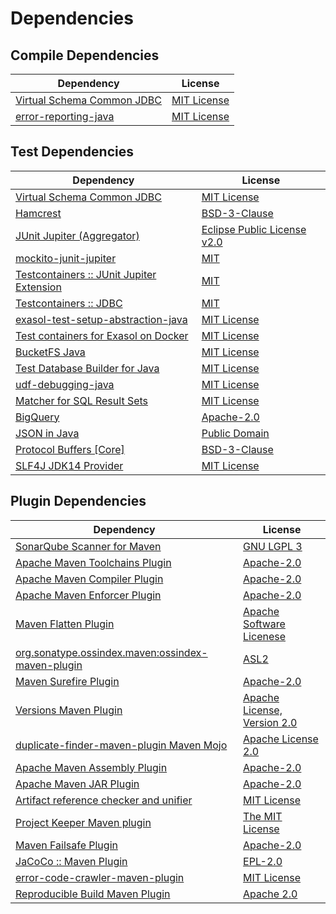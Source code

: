 <!-- @formatter:off -->
# Dependencies

## Compile Dependencies

| Dependency                      | License          |
| ------------------------------- | ---------------- |
| [Virtual Schema Common JDBC][0] | [MIT License][1] |
| [error-reporting-java][2]       | [MIT License][3] |

## Test Dependencies

| Dependency                                      | License                          |
| ----------------------------------------------- | -------------------------------- |
| [Virtual Schema Common JDBC][0]                 | [MIT License][1]                 |
| [Hamcrest][4]                                   | [BSD-3-Clause][5]                |
| [JUnit Jupiter (Aggregator)][6]                 | [Eclipse Public License v2.0][7] |
| [mockito-junit-jupiter][8]                      | [MIT][9]                         |
| [Testcontainers :: JUnit Jupiter Extension][10] | [MIT][11]                        |
| [Testcontainers :: JDBC][10]                    | [MIT][11]                        |
| [exasol-test-setup-abstraction-java][12]        | [MIT License][13]                |
| [Test containers for Exasol on Docker][14]      | [MIT License][15]                |
| [BucketFS Java][16]                             | [MIT License][17]                |
| [Test Database Builder for Java][18]            | [MIT License][19]                |
| [udf-debugging-java][20]                        | [MIT License][21]                |
| [Matcher for SQL Result Sets][22]               | [MIT License][23]                |
| [BigQuery][24]                                  | [Apache-2.0][25]                 |
| [JSON in Java][26]                              | [Public Domain][27]              |
| [Protocol Buffers [Core]][28]                   | [BSD-3-Clause][29]               |
| [SLF4J JDK14 Provider][30]                      | [MIT License][31]                |

## Plugin Dependencies

| Dependency                                              | License                           |
| ------------------------------------------------------- | --------------------------------- |
| [SonarQube Scanner for Maven][32]                       | [GNU LGPL 3][33]                  |
| [Apache Maven Toolchains Plugin][34]                    | [Apache-2.0][25]                  |
| [Apache Maven Compiler Plugin][35]                      | [Apache-2.0][25]                  |
| [Apache Maven Enforcer Plugin][36]                      | [Apache-2.0][25]                  |
| [Maven Flatten Plugin][37]                              | [Apache Software Licenese][25]    |
| [org.sonatype.ossindex.maven:ossindex-maven-plugin][38] | [ASL2][39]                        |
| [Maven Surefire Plugin][40]                             | [Apache-2.0][25]                  |
| [Versions Maven Plugin][41]                             | [Apache License, Version 2.0][25] |
| [duplicate-finder-maven-plugin Maven Mojo][42]          | [Apache License 2.0][43]          |
| [Apache Maven Assembly Plugin][44]                      | [Apache-2.0][25]                  |
| [Apache Maven JAR Plugin][45]                           | [Apache-2.0][25]                  |
| [Artifact reference checker and unifier][46]            | [MIT License][47]                 |
| [Project Keeper Maven plugin][48]                       | [The MIT License][49]             |
| [Maven Failsafe Plugin][50]                             | [Apache-2.0][25]                  |
| [JaCoCo :: Maven Plugin][51]                            | [EPL-2.0][52]                     |
| [error-code-crawler-maven-plugin][53]                   | [MIT License][54]                 |
| [Reproducible Build Maven Plugin][55]                   | [Apache 2.0][39]                  |

[0]: https://github.com/exasol/virtual-schema-common-jdbc/
[1]: https://github.com/exasol/virtual-schema-common-jdbc/blob/main/LICENSE
[2]: https://github.com/exasol/error-reporting-java/
[3]: https://github.com/exasol/error-reporting-java/blob/main/LICENSE
[4]: http://hamcrest.org/JavaHamcrest/
[5]: https://raw.githubusercontent.com/hamcrest/JavaHamcrest/master/LICENSE
[6]: https://junit.org/junit5/
[7]: https://www.eclipse.org/legal/epl-v20.html
[8]: https://github.com/mockito/mockito
[9]: https://opensource.org/licenses/MIT
[10]: https://java.testcontainers.org
[11]: http://opensource.org/licenses/MIT
[12]: https://github.com/exasol/exasol-test-setup-abstraction-java/
[13]: https://github.com/exasol/exasol-test-setup-abstraction-java/blob/main/LICENSE
[14]: https://github.com/exasol/exasol-testcontainers/
[15]: https://github.com/exasol/exasol-testcontainers/blob/main/LICENSE
[16]: https://github.com/exasol/bucketfs-java/
[17]: https://github.com/exasol/bucketfs-java/blob/main/LICENSE
[18]: https://github.com/exasol/test-db-builder-java/
[19]: https://github.com/exasol/test-db-builder-java/blob/main/LICENSE
[20]: https://github.com/exasol/udf-debugging-java/
[21]: https://github.com/exasol/udf-debugging-java/blob/main/LICENSE
[22]: https://github.com/exasol/hamcrest-resultset-matcher/
[23]: https://github.com/exasol/hamcrest-resultset-matcher/blob/main/LICENSE
[24]: https://github.com/googleapis/java-bigquery
[25]: https://www.apache.org/licenses/LICENSE-2.0.txt
[26]: https://github.com/douglascrockford/JSON-java
[27]: https://github.com/stleary/JSON-java/blob/master/LICENSE
[28]: https://developers.google.com/protocol-buffers/protobuf-java/
[29]: https://opensource.org/licenses/BSD-3-Clause
[30]: http://www.slf4j.org
[31]: http://www.opensource.org/licenses/mit-license.php
[32]: http://sonarsource.github.io/sonar-scanner-maven/
[33]: http://www.gnu.org/licenses/lgpl.txt
[34]: https://maven.apache.org/plugins/maven-toolchains-plugin/
[35]: https://maven.apache.org/plugins/maven-compiler-plugin/
[36]: https://maven.apache.org/enforcer/maven-enforcer-plugin/
[37]: https://www.mojohaus.org/flatten-maven-plugin/
[38]: https://sonatype.github.io/ossindex-maven/maven-plugin/
[39]: http://www.apache.org/licenses/LICENSE-2.0.txt
[40]: https://maven.apache.org/surefire/maven-surefire-plugin/
[41]: https://www.mojohaus.org/versions/versions-maven-plugin/
[42]: https://basepom.github.io/duplicate-finder-maven-plugin
[43]: http://www.apache.org/licenses/LICENSE-2.0.html
[44]: https://maven.apache.org/plugins/maven-assembly-plugin/
[45]: https://maven.apache.org/plugins/maven-jar-plugin/
[46]: https://github.com/exasol/artifact-reference-checker-maven-plugin/
[47]: https://github.com/exasol/artifact-reference-checker-maven-plugin/blob/main/LICENSE
[48]: https://github.com/exasol/project-keeper/
[49]: https://github.com/exasol/project-keeper/blob/main/LICENSE
[50]: https://maven.apache.org/surefire/maven-failsafe-plugin/
[51]: https://www.jacoco.org/jacoco/trunk/doc/maven.html
[52]: https://www.eclipse.org/legal/epl-2.0/
[53]: https://github.com/exasol/error-code-crawler-maven-plugin/
[54]: https://github.com/exasol/error-code-crawler-maven-plugin/blob/main/LICENSE
[55]: http://zlika.github.io/reproducible-build-maven-plugin
